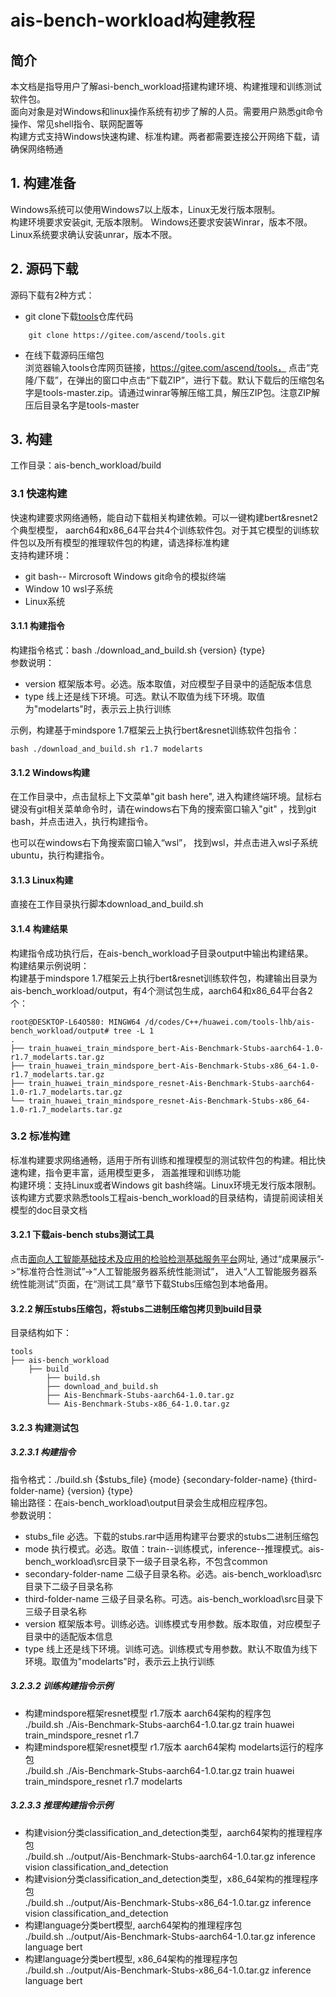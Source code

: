 # ais-bench-workload构建教程

## 简介
本文档是指导用户了解asi-bench_workload搭建构建环境、构建推理和训练测试软件包。  
面向对象是对Windows和linux操作系统有初步了解的人员。需要用户熟悉git命令操作、常见shell指令、联网配置等    
构建方式支持Windows快速构建、标准构建。两者都需要连接公开网络下载，请确保网络畅通  

## 1. 构建准备
Windows系统可以使用Windows7以上版本，Linux无发行版本限制。  
构建环境要求安装git, 无版本限制。 Windows还要求安装Winrar，版本不限。Linux系统要求确认安装unrar，版本不限。

## 2. 源码下载
源码下载有2种方式：  
+ git clone下载[tools](https://gitee.com/ascend/tools)仓库代码  
```
    git clone https://gitee.com/ascend/tools.git
```
+ 在线下载源码压缩包  
浏览器输入tools仓库网页链接，https://gitee.com/ascend/tools， 点击“克隆/下载”，在弹出的窗口中点击“下载ZIP”，进行下载。默认下载后的压缩包名字是tools-master.zip。请通过winrar等解压缩工具，解压ZIP包。注意ZIP解压后目录名字是tools-master      

## 3. 构建
工作目录：ais-bench_workload/build  
### 3.1 快速构建
快速构建要求网络通畅，能自动下载相关构建依赖。可以一键构建bert&resnet2个典型模型， aarch64和x86_64平台共4个训练软件包。对于其它模型的训练软件包以及所有模型的推理软件包的构建，请选择标准构建      
支持构建环境：

- git bash-- Mircrosoft Windows git命令的模拟终端
- Window 10 wsl子系统  
- Linux系统

#### 3.1.1 构建指令  

构建指令格式：bash ./download_and_build.sh {version} {type}  
参数说明：

+ version 框架版本号。必选。版本取值，对应模型子目录中的适配版本信息
+ type 线上还是线下环境。可选。默认不取值为线下环境。取值为"modelarts"时，表示云上执行训练

示例，构建基于mindspore 1.7框架云上执行bert&resnet训练软件包指令：

```
bash ./download_and_build.sh r1.7 modelarts
```

#### 3.1.2 Windows构建  

在工作目录中，点击鼠标上下文菜单"git bash here", 进入构建终端环境。鼠标右键没有git相关菜单命令时，请在windows右下角的搜索窗口输入"git" ，找到git  bash，并点击进入，执行构建指令。 

也可以在windows右下角搜索窗口输入“wsl”， 找到wsl，并点击进入wsl子系统ubuntu，执行构建指令。

#### 3.1.3 Linux构建

直接在工作目录执行脚本download_and_build.sh

#### 3.1.4 构建结果  
构建指令成功执行后，在ais-bench_workload子目录output中输出构建结果。  
构建结果示例说明：  
构建基于mindspore 1.7框架云上执行bert&resnet训练软件包，构建输出目录为ais-bench_workload/output，有4个测试包生成，aarch64和x86_64平台各2个：

```
root@DESKTOP-L64O580: MINGW64 /d/codes/C++/huawei.com/tools-lhb/ais-bench_workload/output# tree -L 1
.
├── train_huawei_train_mindspore_bert-Ais-Benchmark-Stubs-aarch64-1.0-r1.7_modelarts.tar.gz
├── train_huawei_train_mindspore_bert-Ais-Benchmark-Stubs-x86_64-1.0-r1.7_modelarts.tar.gz
├── train_huawei_train_mindspore_resnet-Ais-Benchmark-Stubs-aarch64-1.0-r1.7_modelarts.tar.gz
└── train_huawei_train_mindspore_resnet-Ais-Benchmark-Stubs-x86_64-1.0-r1.7_modelarts.tar.gz
```

### 3.2 标准构建
标准构建要求网络通畅，适用于所有训练和推理模型的测试软件包的构建。相比快速构建，指令更丰富，适用模型更多， 涵盖推理和训练功能    
构建环境：支持Linux或者Windows git bash终端。Linux环境无发行版本限制。   
该构建方式要求熟悉tools工程ais-bench_workload的目录结构，请提前阅读相关模型的doc目录文档   

#### 3.2.1 下载ais-bench stubs测试工具
点击[面向人工智能基础技术及应用的检验检测基础服务平台](http://www.aipubservice.com/#/show/compliance/detail/127)网址, 通过“成果展示”->“标准符合性测试”->“人工智能服务器系统性能测试”， 进入“人工智能服务器系统性能测试”页面，在“测试工具”章节下载Stubs压缩包到本地备用。

#### 3.2.2 解压stubs压缩包，将stubs二进制压缩包拷贝到build目录
目录结构如下：
```
tools
├── ais-bench_workload
    ├── build
        ├── build.sh
        ├── download_and_build.sh
        ├── Ais-Benchmark-Stubs-aarch64-1.0.tar.gz
        └── Ais-Benchmark-Stubs-x86_64-1.0.tar.gz
```

#### 3.2.3 构建测试包

##### 3.2.3.1 构建指令
指令格式：./build.sh  {$stubs_file} {mode} {secondary-folder-name} {third-folder-name} {version} {type}  
输出路径：在ais-bench_workload\output目录会生成相应程序包。  
参数说明： 
+ stubs_file 必选。下载的stubs.rar中适用构建平台要求的stubs二进制压缩包 
+ mode 执行模式。必选。取值：train--训练模式，inference--推理模式。ais-bench_workload\src目录下一级子目录名称，不包含common 
+ secondary-folder-name 二级子目录名称。必选。ais-bench_workload\src目录下二级子目录名称
+ third-folder-name 三级子目录名称。可选。ais-bench_workload\src目录下三级子目录名称
+ version  框架版本号。训练必选。训练模式专用参数。版本取值，对应模型子目录中的适配版本信息
+ type 线上还是线下环境。训练可选。训练模式专用参数。默认不取值为线下环境。取值为"modelarts"时，表示云上执行训练
##### 3.2.3.2 训练构建指令示例
+ 构建mindspore框架resnet模型 r1.7版本 aarch64架构的程序包  
  ./build.sh  ./Ais-Benchmark-Stubs-aarch64-1.0.tar.gz train huawei train_mindspore_resnet r1.7
+ 构建mindspore框架resnet模型 r1.7版本 aarch64架构 modelarts运行的程序包  
  ./build.sh  ./Ais-Benchmark-Stubs-aarch64-1.0.tar.gz train huawei train_mindspore_resnet r1.7 modelarts

##### 3.2.3.3 推理构建指令示例
+ 构建vision分类classification_and_detection类型，aarch64架构的推理程序包  
  ./build.sh ../output/Ais-Benchmark-Stubs-aarch64-1.0.tar.gz inference vision classification_and_detection
+ 构建vision分类classification_and_detection类型，x86_64架构的推理程序包  
  ./build.sh ../output/Ais-Benchmark-Stubs-x86_64-1.0.tar.gz inference vision classification_and_detection
+ 构建language分类bert模型, aarch64架构的推理程序包  
  ./build.sh ../output/Ais-Benchmark-Stubs-aarch64-1.0.tar.gz inference language bert
+ 构建language分类bert模型, x86_64架构的推理程序包  
  ./build.sh ../output/Ais-Benchmark-Stubs-x86_64-1.0.tar.gz inference language bert



